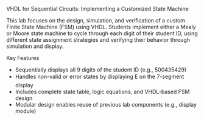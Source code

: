 VHDL for Sequential Circuits: Implementing a Customized State Machine

This lab focuses on the design, simulation, and verification of a custom Finite State Machine (FSM) using VHDL. Students implement either a Mealy or Moore state machine to cycle through each digit of their student ID, using different state assignment strategies and verifying their behavior through simulation and display.

Key Features
- Sequentially displays all 9 digits of the student ID (e.g., 500435429)
- Handles non-valid or error states by displaying E on the 7-segment display
- Includes complete state table, logic equations, and VHDL-based FSM design
- Modular design enables reuse of previous lab components (e.g., display module)
